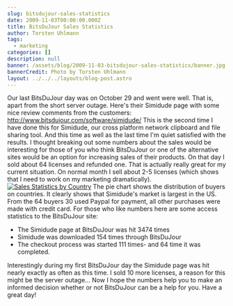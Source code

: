```yaml
---
slug: bitsdujour-sales-statistics
date: 2009-11-03T00:00:00.000Z
title: BitsDuJour Sales Statistics
author: Torsten Uhlmann
tags:
  - marketing
categories: []
description: null
banner: /assets/blog/2009-11-03-bitsdujour-sales-statistics/banner.jpg
bannerCredit: Photo by Torsten Uhlmann
layout: ../../../layouts/blog-post.astro
---
```


Our last BitsDuJour day was on October 29 and went were well. That is, apart from the short server outage. Here's their Simidude page with some nice review comments from the customers: <http://www.bitsdujour.com/software/simidude/> This is the second time I have done this for Simidude, our cross platform network clipboard and file sharing tool. And this time as well as the last time I'm quiet satisfied with the results. I thought breaking out some numbers about the sales would be interesting for those of you who think BitsDuJour or one of the alternative sites would be an option for increasing sales of their products. On that day I sold about 64 licenses and refunded one. That is actually really great for my current situation. On normal month I sell about 2-5 licenses (which shows that I need to work on my marketing dramatically). [![](http://www.agynamix.de/wp-content/uploads/2009/11/fastspring-springboard-by-country-300x250.jpg "Sales Statistics by Country")](http://www.agynamix.de/wp-content/uploads/2009/11/fastspring-springboard-by-country.jpg) The pie chart shows the distribution of buyers on countries. It clearly shows that Simidude's market is largest in the US. From the 64 buyers 30 used Paypal for payment, all other purchases were made with credit card. For those who like numbers here are some access statistics to the BitsDuJour site:

-   The Simidude page at BitsDuJour was hit 3474 times
-   Simidude was downloaded 154 times through BitsDuJour
-   The checkout process was started 111 times- and 64 time it was completed.

Interestingly during my first BitsDuJour day the Simidude page was hit nearly exactly as often as this time. I sold 10 more licenses, a reason for this might be the server outage... Now I hope the numbers help you to make an informed decision whether or not BitsDuJour can be a help for you. Have a great day!
